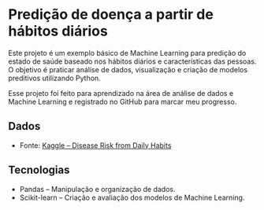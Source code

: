 # Predição de doença a partir de hábitos diários

Este projeto é um exemplo básico de Machine Learning para predição do estado de saúde baseado nos hábitos diários e características das pessoas.
O objetivo é praticar análise de dados, visualização e criação de modelos preditivos utilizando Python.

Esse projeto foi feito para aprendizado na área de análise de dados e Machine Learning e registrado no GitHub para marcar meu progresso.
## Dados
- Fonte: [Kaggle – Disease Risk from Daily Habits]([https://www.kaggle.com/datasets/wasiqaliyasir/breast-cancer-dataset](https://www.kaggle.com/datasets/mahdimashayekhi/disease-risk-from-daily-habits))

## Tecnologias
- Pandas – Manipulação e organização de dados.
- Scikit-learn – Criação e avaliação dos modelos de Machine Learning.
